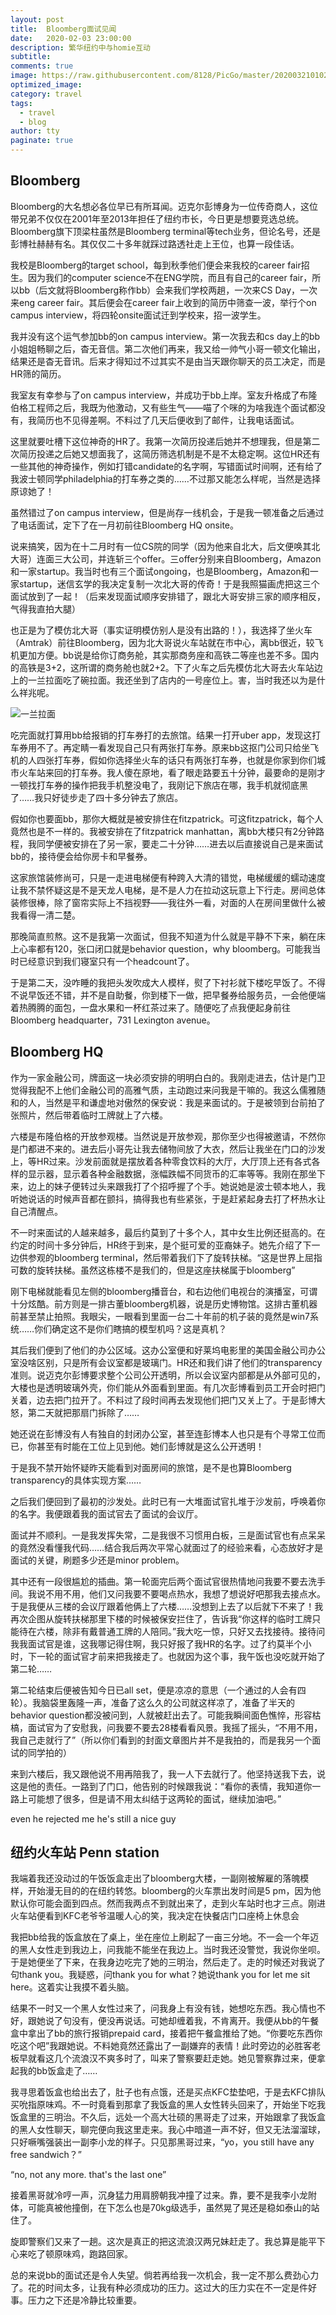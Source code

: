 ```yaml
---
layout: post
title:  Bloomberg面试见闻
date:   2020-02-03 23:00:00
description: 繁华纽约中与homie互动
subtitle: 
comments: true
image: https://raw.githubusercontent.com/8128/PicGo/master/20200321010223.png
optimized_image: 
category: travel
tags:
  - travel
  - blog
author: tty
paginate: true
---
```


## Bloomberg

Bloomberg的大名想必各位早已有所耳闻。迈克尔彭博身为一位传奇商人，这位带兄弟不仅仅在2001年至2013年担任了纽约市长，今日更是想要竞选总统。Bloomberg旗下顶梁柱虽然是Bloomberg terminal等tech业务，但论名号，还是彭博社赫赫有名。其仅仅二十多年就踩过路透社走上王位，也算一段佳话。

我校是Bloomberg的target school，每到秋季他们便会来我校的career fair招生。因为我们的computer science不在ENG学院，而且有自己的career fair，所以bb（后文就将Bloomberg称作bb）会来我们学校两趟，一次来CS Day，一次来eng career fair。其后便会在career fair上收到的简历中筛查一波，举行个on campus interview，将四轮onsite面试迁到学校来，招一波学生。

我并没有这个运气参加bb的on campus interview。第一次我去和cs day上的bb小姐姐畅聊之后，杳无音信。第二次他们再来，我又给一帅气小哥一顿文化输出，结果还是杳无音讯。后来才得知过不过其实不是由当天跟你聊天的员工决定，而是HR筛的简历。

我室友有幸参与了on campus interview，并成功于bb上岸。室友升格成了布隆伯格工程师之后，我既为他激动，又有些生气——喵了个咪的为啥我连个面试都没有，我简历也不见得差啊。不料过了几天后便收到了邮件，让我电话面试。

这里就要吐槽下这位神奇的HR了。我第一次简历投递后她并不想理我，但是第二次简历投递之后她又想面我了，这简历筛选机制是不是不太稳定啊。这位HR还有一些其他的神奇操作，例如打错candidate的名字啊，写错面试时间啊，还有给了我波士顿同学philadelphia的打车券之类的……不过那又能怎么样呢，当然是选择原谅她了！

虽然错过了on campus interview，但是尚存一线机会，于是我一顿准备之后通过了电话面试，定下了在一月初前往Bloomberg HQ onsite。

说来搞笑，因为在十二月时有一位CS院的同学（因为他来自北大，后文便唤其北大哥）连面三大公司，并连斩三个offer。三offer分别来自Bloomberg，Amazon和一家startup。我当时也有三个面试ongoing，也是Bloomberg，Amazon和一家startup，迷信玄学的我决定复制一次北大哥的传奇！于是我照猫画虎把这三个面试放到了一起！（后来发现面试顺序安排错了，跟北大哥安排三家的顺序相反，气得我直拍大腿）

也正是为了模仿北大哥（事实证明模仿别人是没有出路的！），我选择了坐火车（Amtrak）前往Bloomberg，因为北大哥说火车站就在市中心，离bb很近，较飞机更加方便。bb说是给你订商务舱，其实那商务座和高铁二等座也差不多。国内的高铁是3+2，这所谓的商务舱也就2+2。下了火车之后先模仿北大哥去火车站边上的一兰拉面吃了碗拉面。我还坐到了店内的一号座位上。害，当时我还以为是什么祥兆呢。

![一兰拉面](https://raw.githubusercontent.com/8128/PicGo/master/20200321010442.png)

吃完面就打算用bb给报销的打车券打的去旅馆。结果一打开uber app，发现这打车券用不了。再定睛一看发现自己只有两张打车券。原来bb这抠门公司只给坐飞机的人四张打车券，假如你选择坐火车的话只有两张打车券，也就是你家到你们城市火车站来回的打车券。我人傻在原地，看了眼走路要五十分钟，最要命的是刚才一顿找打车券的操作把我手机整没电了，我刚记下旅店在哪，我手机就彻底黑了……我只好徒步走了四十多分钟去了旅店。

假如你也要面bb，那你大概就是被安排住在fitzpatrick。可这fitzpatrick，每个人竟然也是不一样的。我被安排在了fitzpatrick manhattan，离bb大楼只有2分钟路程，我同学便被安排在了另一家，要走二十分钟……进去以后直接说自己是来面试bb的，接待便会给你房卡和早餐券。

这家旅馆装修尚可，只是一走进电梯便有种跨入大清的错觉，电梯缓缓的蠕动速度让我不禁怀疑这是不是天龙人电梯，是不是人力在拉动这玩意上下行走。房间总体装修很棒，除了窗帘实际上不挡视野——我往外一看，对面的人在房间里做什么被我看得一清二楚。

那晚简直煎熬。这不是我第一次面试，但我不知道为什么就是平静不下来，躺在床上心率都有120，张口闭口就是behavior question，why bloomberg。可能我当时已经意识到我们寝室只有一个headcount了。

于是第二天，没咋睡的我把头发吹成大人模样，熨了下衬衫就下楼吃早饭了。不得不说早饭还不错，并不是自助餐，你到楼下一做，把早餐券给服务员，一会他便端着热腾腾的面包，一盘水果和一杯红茶过来了。随便吃了点我便起身前往Bloomberg headquarter，731 Lexington avenue。

<!--split-->

## Bloomberg HQ

作为一家金融公司，牌面这一块必须安排的明明白白的。我刚走进去，估计是门卫觉得我配不上他们金融公司的高雅气质，主动跑过来问我是干嘛的。我这么儒雅随和的人，当然是平和谦虚地对傲然的保安说：我是来面试的。于是被领到台前拍了张照片，然后带着临时工牌就上了六楼。

六楼是布隆伯格的开放参观楼。当然说是开放参观，那你至少也得被邀请，不然你是门都进不来的。进去后小哥先让我去储物间放了大衣，然后让我坐在门口的沙发上，等HR过来。沙发前面就是摆放着各种零食饮料的大厅，大厅顶上还有各式各样的显示器，显示着各种金融数据，涨幅跌幅不同货币的汇率等等。我刚在那坐下来，边上的妹子便转过头来跟我打了个招呼握了个手。她说她是波士顿本地人，我听她说话的时候声音都在颤抖，搞得我也有些紧张，于是赶紧起身去打了杯热水让自己清醒点。

不一时来面试的人越来越多，最后约莫到了十多个人，其中女生比例还挺高的。在约定的时间十多分钟后，HR终于到来，是个挺可爱的亚裔妹子。她先介绍了下一边供参观的bloomberg terminal，然后带着我们下了旋转扶梯。“这是世界上屈指可数的旋转扶梯。虽然这栋楼不是我们的，但是这座扶梯属于bloomberg”

刚下电梯就能看见左侧的bloomberg播音台，和右边他们电视台的演播室，可谓十分炫酷。前方则是一排古董bloomberg机器，说是历史博物馆。这排古董机器前甚至禁止拍照。我眼尖，一眼看到里面一台二十年前的机子装的竟然是win7系统……你们确定这不是你们瞎搞的模型机吗？这是真机？

其后我们便到了他们的办公区域。这办公室便和好莱坞电影里的美国金融公司办公室没啥区别，只是所有会议室都是玻璃门。HR还和我们讲了他们的transparency准则。说迈克尔彭博要求整个公司公开透明，所以会议室内部都是从外部可见的，大楼也是透明玻璃外壳，你们能从外面看到里面。有几次彭博看到员工开会时把门关着，边去把门拉开了。不料过了段时间再去发现他们把门又关上了。于是彭博大怒，第二天就把那扇门拆除了……

她还说在彭博没有人有独自的封闭办公室，甚至连彭博本人也只是有个寻常工位而已，你甚至有时能在工位上见到他。她们彭博就是这么公开透明！

于是我不禁开始怀疑昨天能看到对面房间的旅馆，是不是也算Bloomberg transparency的具体实现方案……

之后我们便回到了最初的沙发处。此时已有一大堆面试官扎堆于沙发前，呼唤着你的名字。我便跟着我的面试官去了面试的会议厅。

面试并不顺利。一是我发挥失常，二是我很不习惯用白板，三是面试官也有点呆呆的竟然没看懂我代码……结合我后两次平常心就面过了的经验来看，心态放好才是面试的关键，刷题多少还是minor problem。

其中还有一段很尴尬的插曲。第一轮面完后两个面试官很热情地问我要不要去洗手间。我说不用不用，他们又问我要不要喝点热水，我想了想说好吧那我去接点水。于是我便从三楼的会议厅跟着他俩上了六楼……没想到上去了以后就下不来了！我再次企图从旋转扶梯那里下楼的时候被保安拦住了，告诉我“你这样的临时工牌只能待在六楼，除非有戴普通工牌的人陪同。”我大吃一惊，只好又去找接待。接待问我我面试官是谁，这我哪记得住啊，我只好报了我HR的名字。过了约莫半个小时，下一轮的面试官才前来把我接走了。也就因为这个事，我午饭也没吃就开始了第二轮……

第二轮结束后便被告知今日已all set，便是凉凉的意思（一个通过的人会有四轮）。我脑袋里轰隆一声，准备了这么久的公司就这样凉了，准备了半天的behavior question都没被问到，人就被赶出去了。可能我瞬间面色憔悴，形容枯槁，面试官为了安慰我，问我要不要去28楼看看风景。我摇了摇头，“不用不用，我自己走就行了”（所以你们看到的封面文章图片并不是我拍的，而是我另一个面试的同学拍的）

来到六楼后，我又跟他说不用再陪我了，我一人下去就行了。他坚持送我下去，说这是他的责任。一路到了门口，他告别的时候跟我说：“看你的表情，我知道你一路上可能想了很多，但是请不用太纠结于这两轮的面试，继续加油吧。”

even he rejected me he's still a nice guy 

## 纽约火车站 Penn station

我端着我还没动过的午饭饭盒走出了bloomberg大楼，一副刚被解雇的落魄模样，开始漫无目的的在纽约转悠。bloomberg的火车票出发时间是5 pm，因为他默认你可能会面到四点。然而我两点不到就出来了，走到火车站时也才三点。刚进火车站便看到KFC老爷爷温暖人心的笑，我决定在快餐店门口座椅上休息会

我把bb给我的饭盒放在了桌上，坐在座位上刷起了一亩三分地。不一会一个年迈的黑人女性走到我边上，问我能不能坐在我边上。当时我还没警觉，我说你坐呗。于是她便坐了下来，在我身边吃完了她的三明治，然后走了。走的时候还对我说了句thank you。我疑惑，问thank you for what？她说thank you for let me sit here。这着实让我摸不着头脑。

结果不一时又一个黑人女性过来了，问我身上有没有钱，她想吃东西。我心情也不好，跟她说了句没有，便没再说话。可她却缠着我，不肯离开。我便从bb的午餐盒中拿出了bb的旅行报销prepaid card，接着把午餐盒推给了她。“你要吃东西你吃这个吧”我跟她说。不料她竟然还露出了一副嫌弃的表情！此时旁边的必胜客老板早就看这几个流浪汉不爽多时了，叫来了警察要赶走她。她见警察靠过来，便拿起我的bb饭盒走了……

我寻思着饭盒也给出去了，肚子也有点饿，还是买点KFC垫垫吧，于是去KFC排队买吮指原味鸡。不一时竟看到那拿了我饭盒的黑人女性转头回来了，开始坐下吃我饭盒里的三明治。不久后，远处一个高大壮硕的黑哥走了过来，开始跟拿了我饭盒的黑人女性聊天，聊完便向我这里走来。我心中暗道一声不好，但又无法溜溜球，只好噘嘴强装出一副李小龙的样子。只见那黑哥过来，“yo，you still have any free sandwich？”

“no, not any more. that's the last one”

接着黑哥就冷哼一声，沉身猛力用肩膀朝我冲撞了过来。靠，要不是我李小龙附体，可能真被他撞倒，在下怎么也是70kg级选手，虽然晃了晃还是稳如泰山的站住了。

旋即警察们又来了一趟。这次是真正的把这流浪汉两兄妹赶走了。我总算是能平下心来吃了顿原味鸡，跑路回家。

总的来说bb的面试还是令人失望。倘若再给我一次机会，我一定不那么费劲心力了。花的时间太多，让我有种必须成功的压力。这过大的压力实在不一定是件好事。压力之下还是冷静比较重要。